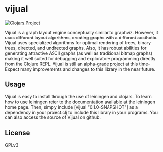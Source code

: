 # vijual

[![Clojars Project](http://clojars.org/org.clojars.mikos/vijual/latest-version.svg)](http://clojars.org/org.clojars.mikos/vijual)

Vijual is a graph layout engine conceptually similar to graphviz. However, it uses different layout algorithms, creating graphs with a different aesthetic. Vijual uses specialized algorithms for optimal rendering of trees, binary trees, directed, and undirected graphs. Also, it has robust abilities for generating attractive ASCII graphs (as well as traditional bitmap graphs) making it well suited for debugging and exploratory programming directly from the Clojure REPL. Vijual is still an alpha-grade project at this time- Expect many improvements and changes to this library in the near future.

## Usage

Vijual is easy to install through the use of leiningen and clojars. To learn how to use leiningen refer to the documentation available at the leiningen home page. Then, simply include [vijual "0.1.0-SNAPSHOT"] as a dependency in your project.clj to include this library in your programs. You can also access the source of Vijual on github.

## License

GPLv3
